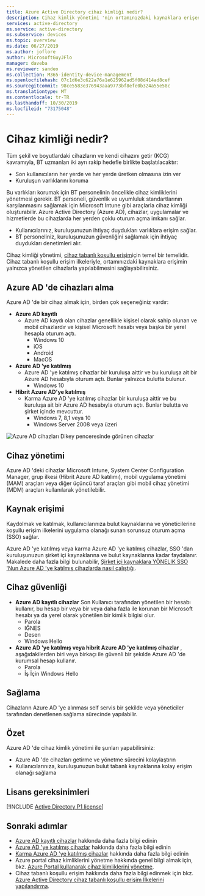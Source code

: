 ```yaml
---
title: Azure Active Directory cihaz kimliği nedir?
description: Cihaz kimlik yönetimi 'nin ortamınızdaki kaynaklara erişen cihazları yönetmenize nasıl yardımcı olabileceğini öğrenin.
services: active-directory
ms.service: active-directory
ms.subservice: devices
ms.topic: overview
ms.date: 06/27/2019
ms.author: joflore
author: MicrosoftGuyJFlo
manager: daveba
ms.reviewer: sandeo
ms.collection: M365-identity-device-management
ms.openlocfilehash: 07c1d6e3c622a76a1e625962ad5f08d414ad8cef
ms.sourcegitcommit: 98ce5583e376943aaa9773bf8efe0b324a55e58c
ms.translationtype: MT
ms.contentlocale: tr-TR
ms.lasthandoff: 10/30/2019
ms.locfileid: "73175048"
---
```

# <a name="what-is-a-device-identity"></a>Cihaz kimliği nedir?

Tüm şekil ve boyutlardaki cihazların ve kendi cihazını getir (KCG) kavramıyla, BT uzmanları iki ayrı rakip hedefle birlikte başlatılacaktır:

- Son kullanıcıların her yerde ve her yerde üretken olmasına izin ver
- Kuruluşun varlıklarını koruma

Bu varlıkları korumak için BT personelinin öncelikle cihaz kimliklerini yönetmesi gerekir. BT personeli, güvenlik ve uyumluluk standartlarının karşılanmasını sağlamak için Microsoft Intune gibi araçlarla cihaz kimliği oluşturabilir. Azure Active Directory (Azure AD), cihazlar, uygulamalar ve hizmetlerde bu cihazlarda her yerden çoklu oturum açma imkanı sağlar.

- Kullanıcılarınız, kuruluşunuzun ihtiyaç duydukları varlıklara erişim sağlar. 
- BT personeliniz, kuruluşunuzun güvenliğini sağlamak için ihtiyaç duydukları denetimleri alır.

Cihaz kimliği yönetimi, [cihaz tabanlı koşullu erişim](../conditional-access/require-managed-devices.md)için temel bir temelidir. Cihaz tabanlı koşullu erişim ilkeleriyle, ortamınızdaki kaynaklara erişimin yalnızca yönetilen cihazlarla yapılabilmesini sağlayabilirsiniz.

## <a name="getting-devices-in-azure-ad"></a>Azure AD 'de cihazları alma

Azure AD 'de bir cihaz almak için, birden çok seçeneğiniz vardır:

- **Azure AD kayıtlı**
   - Azure AD kaydı olan cihazlar genellikle kişisel olarak sahip olunan ve mobil cihazlardır ve kişisel Microsoft hesabı veya başka bir yerel hesapla oturum açtı.
      - Windows 10
      - iOS
      - Android
      - MacOS
- **Azure AD 'ye katılmış**
   - Azure AD 'ye katılmış cihazlar bir kuruluşa aittir ve bu kuruluşa ait bir Azure AD hesabıyla oturum açtı. Bunlar yalnızca bulutta bulunur.
      - Windows 10 
- **Hibrit Azure AD'ye katılmış**
   - Karma Azure AD 'ye katılmış cihazlar bir kuruluşa aittir ve bu kuruluşa ait bir Azure AD hesabıyla oturum açtı. Bunlar bulutta ve şirket içinde mevcuttur.
      - Windows 7, 8,1 veya 10
      - Windows Server 2008 veya üzeri

![Azure AD cihazları Dikey penceresinde görünen cihazlar](./media/overview/azure-ad-devices-all-devices-overview.png)

## <a name="device-management"></a>Cihaz yönetimi

Azure AD 'deki cihazlar Microsoft Intune, System Center Configuration Manager, grup ilkesi (Hibrit Azure AD katılımı), mobil uygulama yönetimi (MAM) araçları veya diğer üçüncü taraf araçları gibi mobil cihaz yönetimi (MDM) araçları kullanılarak yönetilebilir.

## <a name="resource-access"></a>Kaynak erişimi

Kaydolmak ve katılmak, kullanıcılarınıza bulut kaynaklarına ve yöneticilerine koşullu erişim ilkelerini uygulama olanağı sunan sorunsuz oturum açma (SSO) sağlar. 

Azure AD 'ye katılmış veya karma Azure AD 'ye katılmış cihazlar, SSO 'dan kuruluşunuzun şirket içi kaynaklarına ve bulut kaynaklarına kadar faydalanır. Makalede daha fazla bilgi bulunabilir, [Şirket içi kaynaklara YÖNELIK SSO 'Nun Azure AD 'ye katılmış cihazlarda nasıl çalıştığı](azuread-join-sso.md).

## <a name="device-security"></a>Cihaz güvenliği

- **Azure AD kayıtlı cihazlar** Son Kullanıcı tarafından yönetilen bir hesabı kullanır, bu hesap bir veya bir veya daha fazla ile korunan bir Microsoft hesabı ya da yerel olarak yönetilen bir kimlik bilgisi olur.
   - Parola
   - IĞNES
   - Desen
   - Windows Hello
- **Azure AD 'ye katılmış veya hibrit Azure AD 'ye katılmış cihazlar** , aşağıdakilerden biri veya birkaçı ile güvenli bir şekılde Azure AD 'de kurumsal hesap kullanır.
   - Parola
   - İş İçin Windows Hello

## <a name="provisioning"></a>Sağlama

Cihazların Azure AD 'ye alınması self servis bir şekilde veya yöneticiler tarafından denetlenen sağlama sürecinde yapılabilir.

## <a name="summary"></a>Özet

Azure AD 'de cihaz kimlik yönetimi ile şunları yapabilirsiniz:

- Azure AD 'de cihazları getirme ve yönetme sürecini kolaylaştırın
- Kullanıcılarınıza, kuruluşunuzun bulut tabanlı kaynaklarına kolay erişim olanağı sağlama

## <a name="license-requirements"></a>Lisans gereksinimleri

[!INCLUDE [Active Directory P1 license](../../../includes/active-directory-p1-license.md)]

## <a name="next-steps"></a>Sonraki adımlar

- [Azure AD kayıtlı cihazlar](concept-azure-ad-register.md) hakkında daha fazla bilgi edinin
- [Azure AD 'ye katılmış cihazlar](concept-azure-ad-join.md) hakkında daha fazla bilgi edinin
- [Karma Azure AD 'ye katılmış cihazlar](concept-azure-ad-join-hybrid.md) hakkında daha fazla bilgi edinin
- Azure portal cihaz kimliklerini yönetme hakkında genel bilgi almak için, bkz. [Azure Portal kullanarak cihaz kimliklerini yönetme](device-management-azure-portal.md).
- Cihaz tabanlı koşullu erişim hakkında daha fazla bilgi edinmek için bkz. [Azure Active Directory cihaz tabanlı koşullu erişim Ilkelerini yapılandırma](../conditional-access/require-managed-devices.md).
